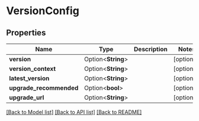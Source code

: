 # VersionConfig

## Properties

Name | Type | Description | Notes
------------ | ------------- | ------------- | -------------
**version** | Option<**String**> |  | [optional]
**version_context** | Option<**String**> |  | [optional]
**latest_version** | Option<**String**> |  | [optional]
**upgrade_recommended** | Option<**bool**> |  | [optional]
**upgrade_url** | Option<**String**> |  | [optional]

[[Back to Model list]](../README.md#documentation-for-models) [[Back to API list]](../README.md#documentation-for-api-endpoints) [[Back to README]](../README.md)


